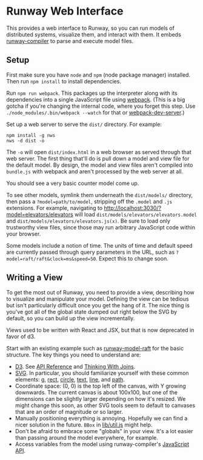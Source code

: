 # Runway Web Interface

This provides a web interface to Runway, so you can run models of distributed
systems, visualize them, and interact with them. It embeds
[runway-compiler](https://github.com/SalesforceEng/runway-compiler) to parse
and execute model files.

## Setup

First make sure you have `node` and `npm` (node package manager) installed.
Then run `npm install` to install dependencies.

Run `npm run webpack`. This packages up the interpreter along with its
dependencies into a single JavaScript file using
[webpack](https://webpack.github.io/). (This is a big gotcha if you're changing
the internal code, where you forget this step. Use
`./node_modules/.bin/webpack --watch` for that or
[webpack-dev-server](https://webpack.github.io/docs/webpack-dev-server.html).)

Set up a web server to serve the `dist/` directory. For example:

    npm install -g nws
    nws -d dist -o

The `-o` will open `dist/index.html` in a web browser as served through that web server.
The first thing that'll do is pull down a model and view file for the default
model. By design, the model and view files aren't compiled into `bundle.js`
with webpack and aren't processed by the web server at all.

You should see a very basic counter model come up.

To see other models, symlink them underneath the `dist/models/` directory, then
pass a `?model=path/to/model`, stripping off the `.model` and `.js` extensions.
For example, navigating to
<http://localhost:3030/?model=elevators/elevators> will load
`dist/models/elevators/elevators.model` and
`dist/models/elevators/elevators.js(x)`.
Be sure to load only trustworthy view files, since those may run arbitrary
JavaScript code within your browser.

Some models include a notion of time. The units of time and default speed are
currently passed through query parameters in the URL, such as
`?model=raft/raft&clock=ms&speed=50`. Expect this to change soon.

## Writing a View

To get the most out of Runway, you need to provide a view, describing how to
visualize and manipulate your model. Defining the view can be tedious but isn't
particularly difficult once you get the hang of it. The nice thing is you've
got all of the global state dumped out right below the SVG by default, so you
can build up the view incrementally.

Views used to be written with React and JSX, but that is now deprecated in
favor of d3.

Start with an existing example such as
[runway-model-raft](https://github.com/ongardie/runway-model-raft) for the
basic structure. The key things you need
to understand are:

- [D3](https://d3js.org/).
  See [API Reference](https://github.com/mbostock/d3/wiki/API-Reference) and
  [Thinking With Joins](https://bost.ocks.org/mike/join/).
- [SVG](https://developer.mozilla.org/en-US/docs/Web/SVG).
  In particular, you should familiarize yourself with these common elements:
  [g](https://developer.mozilla.org/en-US/docs/Web/SVG/Element/g),
  [rect](https://developer.mozilla.org/en-US/docs/Web/SVG/Element/rect),
  [circle](https://developer.mozilla.org/en-US/docs/Web/SVG/Element/circle),
  [text](https://developer.mozilla.org/en-US/docs/Web/SVG/Element/text),
  [line](https://developer.mozilla.org/en-US/docs/Web/SVG/Element/line), and
  [path](https://developer.mozilla.org/en-US/docs/Web/SVG/Element/path).
- Coordinate space: (0, 0) is the top left of the canvas, with Y growing
  downwards. The current canvas is about 100x100, but one of the dimensions can
  be slightly larger depending on how it's resized. We might change this soon,
  as other SVG tools seem to default to canvases that are an order of magnitude
  or so larger.
- Manually positioning everything is annoying. Hopefully we can find a nicer
  solution in the future. `BBox` in [lib/util.js](lib/util.js) might help.
- Don't be afraid to embrace some "globals" in your view. It's a lot easier
  than passing around the model everywhere, for example.
- Access variables from the model using runway-compiler's
  [JavaScript API](https://github.com/SalesforceEng/runway-compiler/blob/master/doc/JAVASCRIPT-API.md).
